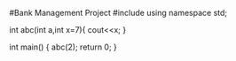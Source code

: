 #Bank Management Project
#include<iostream>
using namespace std;

int abc(int a,int x=7){
  cout<<x;
}

int main()
{
  abc(2);
  return 0;
}

